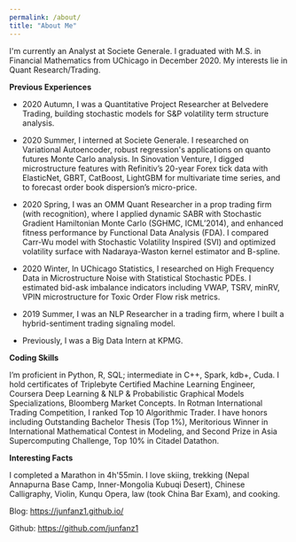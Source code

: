 ```yaml
---
permalink: /about/
title: "About Me"
---
```


I'm currently an Analyst at Societe Generale. I graduated with M.S. in Financial Mathematics from UChicago in December 2020. My interests lie in Quant Research/Trading.

__Previous Experiences__

- 2020 Autumn, I was a Quantitative Project Researcher at Belvedere Trading, building stochastic models for S&P volatility term structure analysis. 

- 2020 Summer, I interned at Societe Generale. I researched on Variational Autoencoder, robust regression's applications on quanto futures Monte Carlo analysis. In Sinovation Venture, I digged microstructure features with Refinitiv’s 20-year Forex tick data with ElasticNet, GBRT, CatBoost, LightGBM for multivariate time series, and to forecast order book dispersion’s micro-price.

- 2020 Spring, I was an OMM Quant Researcher in a prop trading firm (with recognition), where I applied dynamic SABR with Stochastic Gradient Hamiltonian Monte Carlo (SGHMC, ICML’2014), and enhanced fitness performance by Functional Data Analysis (FDA). I compared Carr-Wu model with Stochastic Volatility Inspired (SVI) and optimized volatility surface with Nadaraya-Waston kernel estimator and B-spline. 

- 2020 Winter, In UChicago Statistics, I researched on High Frequency Data in Microstructure Noise with Statistical Stochastic PDEs. I estimated bid-ask imbalance indicators including VWAP, TSRV, minRV, VPIN microstructure for Toxic Order Flow risk metrics. 

- 2019 Summer, I was an NLP Researcher in a trading firm, where I built a hybrid-sentiment trading signaling model. 

- Previously, I was a Big Data Intern at KPMG.

__Coding Skills__

I’m proficient in Python, R, SQL; intermediate in C++, Spark, kdb+, Cuda. I hold certificates of Triplebyte Certified Machine Learning Engineer, Coursera Deep Learning & NLP & Probabilistic Graphical Models Specializations, Bloomberg Market Concepts. In Rotman International Trading Competition, I ranked Top 10 Algorithmic Trader. I have honors including Outstanding Bachelor Thesis (Top 1%), Meritorious Winner in International Mathematical Contest in Modeling, and Second Prize in Asia Supercomputing Challenge, Top 10% in Citadel Datathon. 

__Interesting Facts__

I completed a Marathon in 4h'55min. I love skiing, trekking (Nepal Annapurna Base Camp, Inner-Mongolia Kubuqi Desert), Chinese Calligraphy, Violin, Kunqu Opera, law (took China Bar Exam), and cooking.

Blog: https://junfanz1.github.io/

Github: https://github.com/junfanz1
